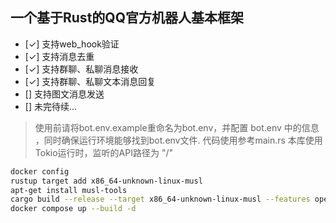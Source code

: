 ## 一个基于Rust的QQ官方机器人基本框架
- [✓] 支持web_hook验证
- [✓] 支持消息去重
- [✓] 支持群聊、私聊消息接收
- [✓] 支持群聊、私聊文本消息回复
- [] 支持图文消息发送
- [] 未完待续...
> 使用前请将bot.env.example重命名为bot.env，并配置 bot.env 中的信息 ，同时确保运行环境能够找到bot.env文件. 代码使用参考main.rs
> 本库使用Tokio运行时，监听的API路径为 "/"

```bash
docker config
rustup target add x86_64-unknown-linux-musl 
apt-get install musl-tools 
cargo build --release --target x86_64-unknown-linux-musl --features openssl/vendored
docker compose up --build -d
```